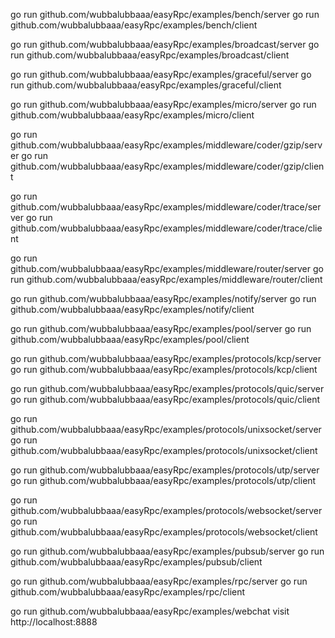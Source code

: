 go run github.com/wubbalubbaaa/easyRpc/examples/bench/server
go run github.com/wubbalubbaaa/easyRpc/examples/bench/client

go run github.com/wubbalubbaaa/easyRpc/examples/broadcast/server
go run github.com/wubbalubbaaa/easyRpc/examples/broadcast/client

go run github.com/wubbalubbaaa/easyRpc/examples/graceful/server
go run github.com/wubbalubbaaa/easyRpc/examples/graceful/client

go run github.com/wubbalubbaaa/easyRpc/examples/micro/server
go run github.com/wubbalubbaaa/easyRpc/examples/micro/client

go run github.com/wubbalubbaaa/easyRpc/examples/middleware/coder/gzip/server
go run github.com/wubbalubbaaa/easyRpc/examples/middleware/coder/gzip/client

go run github.com/wubbalubbaaa/easyRpc/examples/middleware/coder/trace/server
go run github.com/wubbalubbaaa/easyRpc/examples/middleware/coder/trace/client

go run github.com/wubbalubbaaa/easyRpc/examples/middleware/router/server
go run github.com/wubbalubbaaa/easyRpc/examples/middleware/router/client

go run github.com/wubbalubbaaa/easyRpc/examples/notify/server
go run github.com/wubbalubbaaa/easyRpc/examples/notify/client

go run github.com/wubbalubbaaa/easyRpc/examples/pool/server
go run github.com/wubbalubbaaa/easyRpc/examples/pool/client

go run github.com/wubbalubbaaa/easyRpc/examples/protocols/kcp/server
go run github.com/wubbalubbaaa/easyRpc/examples/protocols/kcp/client

go run github.com/wubbalubbaaa/easyRpc/examples/protocols/quic/server
go run github.com/wubbalubbaaa/easyRpc/examples/protocols/quic/client

go run github.com/wubbalubbaaa/easyRpc/examples/protocols/unixsocket/server
go run github.com/wubbalubbaaa/easyRpc/examples/protocols/unixsocket/client

go run github.com/wubbalubbaaa/easyRpc/examples/protocols/utp/server
go run github.com/wubbalubbaaa/easyRpc/examples/protocols/utp/client

go run github.com/wubbalubbaaa/easyRpc/examples/protocols/websocket/server
go run github.com/wubbalubbaaa/easyRpc/examples/protocols/websocket/client

go run github.com/wubbalubbaaa/easyRpc/examples/pubsub/server
go run github.com/wubbalubbaaa/easyRpc/examples/pubsub/client

go run github.com/wubbalubbaaa/easyRpc/examples/rpc/server
go run github.com/wubbalubbaaa/easyRpc/examples/rpc/client

go run github.com/wubbalubbaaa/easyRpc/examples/webchat
visit http://localhost:8888